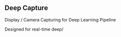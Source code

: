 ## Deep Capture

Display / Camera Capturing for Deep Learning Pipeline

Designed for real-time deep/